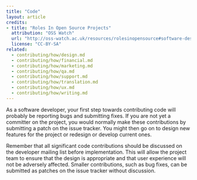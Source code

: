 ```yaml
---
title: "Code"
layout: article
credits:
- title: "Roles In Open Source Projects"
  attribution: "OSS Watch"
  url: "http://oss-watch.ac.uk/resources/rolesinopensource#software-design-and-implementation"
  license: "CC-BY-SA"
related:
  - contributing/how/design.md
  - contributing/how/financial.md
  - contributing/how/marketing.md
  - contributing/how/qa.md
  - contributing/how/support.md
  - contributing/how/translation.md
  - contributing/how/ux.md
  - contributing/how/writing.md
---
```


As a software developer, your first step towards contributing code will probably be reporting bugs and submitting fixes. If you are not yet a committer on the project, you would normally make these contributions by submitting a patch on the issue tracker. You might then go on to design new features for the project or redesign or develop current ones.

Remember that all significant code contributions should be discussed on the developer mailing list before implementation. This will allow the project team to ensure that the design is appropriate and that user experience will not be adversely affected. Smaller contributions, such as bug fixes, can be submitted as patches on the issue tracker without discussion.
